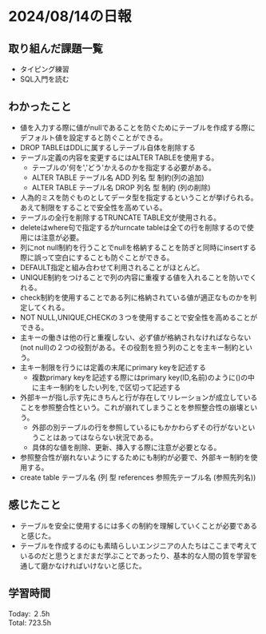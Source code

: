 # 2024/08/14の日報
## 取り組んだ課題一覧
* タイピング練習
* SQL入門を読む
## わかったこと
* 値を入力する際に値がnullであることを防ぐためにテーブルを作成する際にデフォルト値を設定すると防ぐことができる。
* DROP TABLEはDDLに属するしテーブル自体を削除する
* テーブル定義の内容を変更するにはALTER TABLEを使用する。
  *  テーブルの'何を','どう'かえるのかを指定する必要がある。
  *  ALTER TABLE テーブル名 ADD 列名 型 制約(列の追加)
  *  ALTER TABLE テーブル名 DROP 列名 型 制約 (列の削除)
*  人為的ミスを防ぐものとしてデータ型を指定するということが挙げられる。あえて制限をすることで安全性を高めている。
*  テーブルの全行を削除するTRUNCATE TABLE文が使用される。
  * deleteはwhere句で指定するがturncate tableは全ての行を削除するので使用には注意が必要。
  * 列にnot null制約を行うことでnullを格納することを防ぎと同時にinsertする際に誤って空白にすることも防ぐことができる。
  * DEFAULT指定と組み合わせて利用されることがほとんど。
* UNIQUE制約をつけることで列の内容に重複する値を入れることを防いでくれる。
* check制約を使用することである列に格納されている値が適正なものかを判定してくれる。
* NOT NULL,UNIQUE,CHECKの３つを使用することで安全性を高めることができる。
* 主キーの働きは他の行と重複しない、必ず値が格納されなければならない(not null)の２つの役割がある。その役割を担う列のことを主キー制約という。
* 主キー制限を行うには定義の末尾にprimary keyを記述する
  * 複数primary keyを記述する際にはprimary key(ID,名前)のように()の中に主キー制約をしたい列を,で区切って記述する
* 外部キーが指し示す先にきちんと行が存在してリレーションが成立していることを参照整合性という。これが崩れてしまうことを参照整合性の崩壊という。
  * 外部の別テーブルの行を参照しているにもかかわらずその行がないということはあってはならない状況である。
  * 具体的な値を削除、更新、挿入する際に注意が必要となる。
* 参照整合性が崩れないようにするためにも制約が必要で、外部キー制約を使用する。
 * create table テーブル名 (列  型 references 参照先テーブル名 (参照先列名))                    
## 感じたこと
* テーブルを安全に使用するには多くの制約を理解していくことが必要であると感じた。
* テーブルを作成するのにも素晴らしいエンジニアの人たちはここまで考えているのだと思うとまだまだ学ぶことであったり、基本的な人間の質を学習を通して磨かなければいけないと感じた。
## 学習時間
Today: ２.5h<br>
Total: 723.5h
